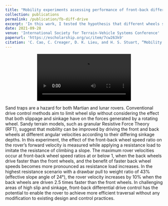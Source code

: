 ```yaml
---
title: "Mobility experiments assessing performance of front‐back differential drive velocity on sandy terrain"
collection: publications
permalink: /publication/fb-diff-drive
excerpt: 'In this work, I tested the hypothesis that different wheels should be driven at different speeds depending on their operating conditions (i.e. sinkage). Driving the back wheels faster when the resistance load is high (when towing or climbing slopes) results in slightly faster and more power efficient travel.'
date: 2021-09-28
venue: 'International Society for Terrain-Vehicle Systems Conference'
paperurl: 'https://escholarship.org/uc/item/7cw263k9'
citation: 'C. Cao, C. Creager, D. K. Lieu, and H. S. Stuart, “Mobility Experiments Assessing Performance of Front-Back Differential Drive Velocity on Sandy Terrain,” in ISTVS 2021, Virtual Conference: International Society for Terrain-Vehicle Systems, Sep. 2021.'
---
```

<center>
<video src='https://user-images.githubusercontent.com/6529420/236517287-1aa51f2d-fc5f-42b9-893a-1692e16743cc.mov' controls> </video>
</center>

Sand traps are a hazard for both Martian and lunar rovers. Conventional drive control methods aim to limit wheel slip without considering the effect that both slippage and sinkage have on the forces generated by a rotating wheel. Sandy terrain models, such as granular Resistive Force Theory (RFT), suggest that mobility can be improved by driving the front and back wheels at different angular velocities according to their differing sinkage depths. In this experiment, the effect of the front-back wheel speed ratio on the rover’s forward velocity is measured while applying a resistance load to imitate the resistance of climbing a slope. The maximum rover velocities occur at front-back wheel speed ratios at or below 1, when the back wheels drive faster than the front wheels, and the benefit of faster back wheel speeds becomes more pronounced as resistance load increases. In the highest resistance scenario with a drawbar pull to weight ratio of 43% (effective slope angle of 24°), the rover velocity increases by 10% when the back wheels are driven 2.5 times faster than the front wheels. In challenging areas of high slip and sinkage, front-back differential drive control has the potential to enable the rover to achieve more efficient traversal without any modification to existing design and control practices.


